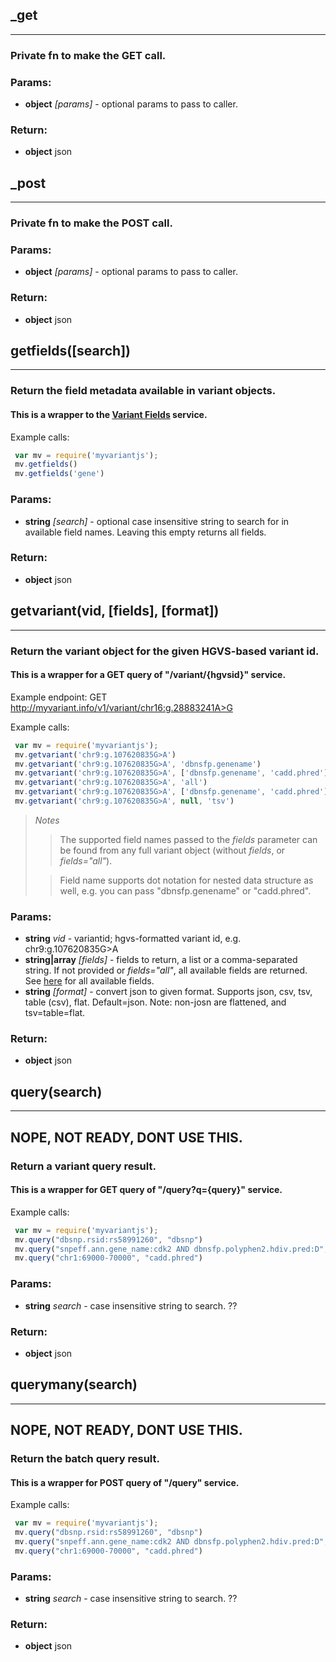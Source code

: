

<!-- Start src/index.js -->

## _get

------------------------------------------------------------------
### Private fn to make the GET call.

### Params:

* **object** *[params]* - optional params to pass to caller.

### Return:

* **object** json

## _post

------------------------------------------------------------------
### Private fn to make the POST call.

### Params:

* **object** *[params]* - optional params to pass to caller.

### Return:

* **object** json

## getfields([search])

------------------------------------------------------------------
###  Return the field metadata available in variant objects.
#### This is a wrapper to the [Variant Fields](http://myvariant.info/v1/fields) service.

Example calls:
```javascript
 var mv = require('myvariantjs');
 mv.getfields()
 mv.getfields('gene')
```

### Params:

* **string** *[search]* - optional case insensitive string to search for in available field names. Leaving this empty returns all fields.

### Return:

* **object** json

## getvariant(vid, [fields], [format])

------------------------------------------------------------------
###  Return the variant object for the given HGVS-based variant id.
#### This is a wrapper for a GET query of "/variant/{hgvsid}" service.

Example endpoint:
  GET
  http://myvariant.info/v1/variant/chr16:g.28883241A>G

Example calls:
```javascript
 var mv = require('myvariantjs');
 mv.getvariant('chr9:g.107620835G>A')
 mv.getvariant('chr9:g.107620835G>A', 'dbnsfp.genename')
 mv.getvariant('chr9:g.107620835G>A', ['dbnsfp.genename', 'cadd.phred'])
 mv.getvariant('chr9:g.107620835G>A', 'all')
 mv.getvariant('chr9:g.107620835G>A', ['dbnsfp.genename', 'cadd.phred'], 'csv')
 mv.getvariant('chr9:g.107620835G>A', null, 'tsv')
```

> *Notes*
>> The supported field names passed to the *fields* parameter can be found from
>> any full variant object (without *fields*, or *fields="all"*).
>
>> Field name supports dot notation for nested data structure as well,
>> e.g. you can pass "dbnsfp.genename" or "cadd.phred".

### Params:

* **string** *vid* - variantid; hgvs-formatted variant id, e.g. chr9:g.107620835G>A
* **string|array** *[fields]* - fields to return, a list or a comma-separated string. If not provided or *fields="all"*, all available fields are returned. See [here](http://docs.myvariant.info/en/latest/doc/data.html#available-fields) for all available fields.
* **string** *[format]* - convert json to given format. Supports json, csv, tsv, table (csv), flat. Default=json. Note: non-josn are flattened, and tsv=table=flat.

### Return:

* **object** json

## query(search)

------------------------------------------------------------------
## NOPE, NOT READY, DONT USE THIS.
###  Return a variant query result.
#### This is a wrapper for GET query of "/query?q={query}" service.

Example calls:
```javascript
 var mv = require('myvariantjs');
 mv.query("dbsnp.rsid:rs58991260", "dbsnp")
 mv.query("snpeff.ann.gene_name:cdk2 AND dbnsfp.polyphen2.hdiv.pred:D", "dbnsfp.polyphen2.hdiv")
 mv.query("chr1:69000-70000", "cadd.phred")
```

### Params:

* **string** *search* - case insensitive string to search. ??

### Return:

* **object** json

## querymany(search)

------------------------------------------------------------------
## NOPE, NOT READY, DONT USE THIS.
###  Return the batch query result.
#### This is a wrapper for POST query of "/query" service.

Example calls:
```javascript
 var mv = require('myvariantjs');
 mv.query("dbsnp.rsid:rs58991260", "dbsnp")
 mv.query("snpeff.ann.gene_name:cdk2 AND dbnsfp.polyphen2.hdiv.pred:D", "dbnsfp.polyphen2.hdiv")
 mv.query("chr1:69000-70000", "cadd.phred")
```

### Params:

* **string** *search* - case insensitive string to search. ??

### Return:

* **object** json

<!-- End src/index.js -->

